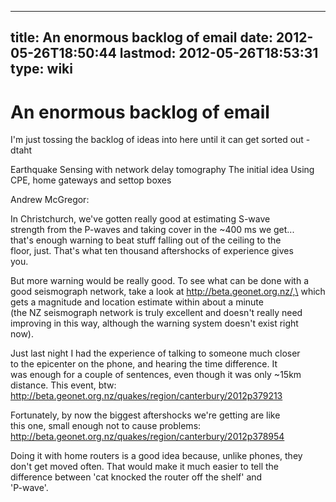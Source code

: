 
---
title: An enormous backlog of email
date: 2012-05-26T18:50:44
lastmod: 2012-05-26T18:53:31
type: wiki
---
An enormous backlog of email
============================

I'm just tossing the backlog of ideas into here until it can get sorted
out - dtaht

<link>Earthquake Sensing with network delay tomography</link>

<link>The initial idea</link>

<link>Using CPE, home gateways and settop boxes</link>

Andrew McGregor:

In Christchurch, we've gotten really good at estimating S-wave\
strength from the P-waves and taking cover in the \~400 ms we get...\
that's enough warning to beat stuff falling out of the ceiling to the\
floor, just. That's what ten thousand aftershocks of experience gives\
you.

But more warning would be really good. To see what can be done with a\
good seismograph network, take a look at http://beta.geonet.org.nz/,\
which gets a magnitude and location estimate within about a minute\
(the NZ seismograph network is truly excellent and doesn't really need\
improving in this way, although the warning system doesn't exist right\
now).

Just last night I had the experience of talking to someone much closer\
to the epicenter on the phone, and hearing the time difference. It\
was enough for a couple of sentences, even though it was only \~15km\
distance. This event, btw:\
http://beta.geonet.org.nz/quakes/region/canterbury/2012p379213

Fortunately, by now the biggest aftershocks we're getting are like\
this one, small enough not to cause problems:\
http://beta.geonet.org.nz/quakes/region/canterbury/2012p378954

Doing it with home routers is a good idea because, unlike phones, they\
don't get moved often. That would make it much easier to tell the\
difference between 'cat knocked the router off the shelf' and\
'P-wave![]()![]()'.
